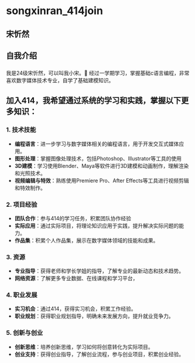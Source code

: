 # songxinran_414join
## 宋忻然
## 自我介绍
### 
我是24级宋忻然，可以叫我小宋。🌟
经过一学期学习，掌握基础c语言编程，非常喜欢数字媒体技术专业，自学了基础建模知识。
## 加入414，我希望通过系统的学习和实践，掌握以下更多知识：
### 1. **技术技能**
   - **编程语言**：进一步学习与数字媒体相关的编程语言，用于开发交互式媒体应用。
   - **图形处理**：掌握图像处理技术，包括Photoshop、Illustrator等工具的使用
   - **3D建模**：学习使用Blender、Maya等软件进行3D建模和动画制作，理解渲染和光照技术。
   - **视频编辑与特效**：熟练使用Premiere Pro、After Effects等工具进行视频剪辑和特效制作。

### 2. **项目经验**
   - **团队合作**：参与414的学习任务，积累团队协作经验
   - **实际应用**：通过实际项目，将理论知识应用于实践，提升解决实际问题的能力。
   - **作品集**：积累个人作品集，展示在数字媒体领域的技能和成果。

### 3. **资源**
   - **专业指导**：获得老师和学长学姐的指导，了解专业的最新动态和技术趋势。
   - **网络资源**：了解更多专业数据、在线课程和学习平台，


### 4. **职业发展**
   - **实习机会**：通过414，获得实习机会，积累工作经验。
   - **职业规划**：获得职业规划指导，明确未来发展方向，提升就业竞争力。

### 5. **创新与创业**
   - **创新思维**：培养创新思维，学习如何将创意转化为实际项目。
   - **创业支持**：获得创业指导，了解创业流程，参与创业项目，积累创业经验。
